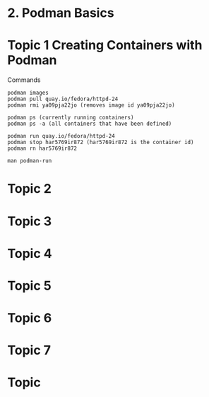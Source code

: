 # 2. Podman Basics

# Topic 1 Creating Containers with Podman

Commands

```
podman images
podman pull quay.io/fedora/httpd-24
podman rmi ya09pja22jo (removes image id ya09pja22jo)

podman ps (currently running containers)
podman ps -a (all containers that have been defined)

podman run quay.io/fedora/httpd-24
podman stop har5769ir872 (har5769ir872 is the container id)
podman rn har5769ir872

man podman-run
```



# Topic 2


# Topic 3


# Topic 4


# Topic 5


# Topic 6


# Topic 7


# Topic 
